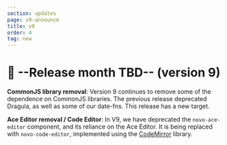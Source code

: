 ```yaml
---
section: updates
page: v9-announce
title: v9
order: 4
tag: new
---
```


📢  --Release month TBD-- (version 9)
===========================

**CommonJS library removal**: Version 9 continues to remove some of the dependence on CommonJS libraries. The previous release deprecated Dragula, as well as some of our date-fns. This release has a new target.

**Ace Editor removal / Code Editor**: In V9, we have deprecated the `novo-ace-editor` component, and its reliance on the Ace Editor. It is being replaced with `novo-code-editor`, implemented using the [CodeMirror](https://codemirror.net/) library.